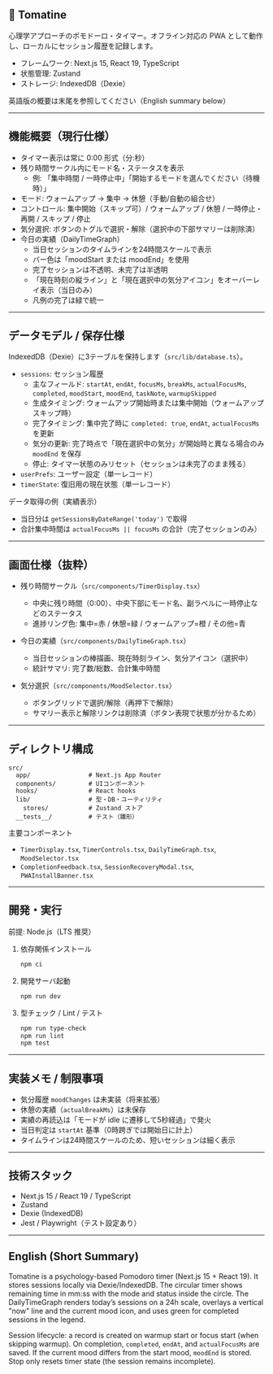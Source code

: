 ## 🍅 Tomatine

心理学アプローチのポモドーロ・タイマー。オフライン対応の PWA として動作し、ローカルにセッション履歴を記録します。

- フレームワーク: Next.js 15, React 19, TypeScript
- 状態管理: Zustand
- ストレージ: IndexedDB（Dexie）

英語版の概要は末尾を参照してください（English summary below）

---

## 機能概要（現行仕様）

- タイマー表示は常に 0:00 形式（分:秒）
- 残り時間サークル内にモード名・ステータスを表示
  - 例: 「集中時間 / 一時停止中」「開始するモードを選んでください（待機時）」
- モード: ウォームアップ → 集中 → 休憩（手動/自動の組合せ）
- コントロール: 集中開始（スキップ可）/ ウォームアップ / 休憩 / 一時停止・再開 / スキップ / 停止
- 気分選択: ボタンのトグルで選択・解除（選択中の下部サマリーは削除済）
- 今日の実績（DailyTimeGraph）
  - 当日セッションのタイムラインを24時間スケールで表示
  - バー色は「moodStart または moodEnd」を使用
  - 完了セッションは不透明、未完了は半透明
  - 「現在時刻の縦ライン」と「現在選択中の気分アイコン」をオーバーレイ表示（当日のみ）
  - 凡例の完了は緑で統一

---

## データモデル / 保存仕様

IndexedDB（Dexie）に3テーブルを保持します（`src/lib/database.ts`）。

- `sessions`: セッション履歴
  - 主なフィールド: `startAt`, `endAt`, `focusMs`, `breakMs`, `actualFocusMs`, `completed`, `moodStart`, `moodEnd`, `taskNote`, `warmupSkipped`
  - 生成タイミング: ウォームアップ開始時または集中開始（ウォームアップスキップ時）
  - 完了タイミング: 集中完了時に `completed: true`, `endAt`, `actualFocusMs` を更新
  - 気分の更新: 完了時点で「現在選択中の気分」が開始時と異なる場合のみ `moodEnd` を保存
  - 停止: タイマー状態のみリセット（セッションは未完了のまま残る）
- `userPrefs`: ユーザー設定（単一レコード）
- `timerState`: 復旧用の現在状態（単一レコード）

データ取得の例（実績表示）

- 当日分は `getSessionsByDateRange('today')` で取得
- 合計集中時間は `actualFocusMs || focusMs` の合計（完了セッションのみ）

---

## 画面仕様（抜粋）

- 残り時間サークル（`src/components/TimerDisplay.tsx`）
  - 中央に残り時間（0:00）、中央下部にモード名、副ラベルに一時停止などのステータス
  - 進捗リング色: 集中=赤 / 休憩=緑 / ウォームアップ=橙 / その他=青

- 今日の実績（`src/components/DailyTimeGraph.tsx`）
  - 当日セッションの棒描画、現在時刻ライン、気分アイコン（選択中）
  - 統計サマリ: 完了数/総数、合計集中時間

- 気分選択（`src/components/MoodSelector.tsx`）
  - ボタングリッドで選択/解除（再押下で解除）
  - サマリー表示と解除リンクは削除済（ボタン表現で状態が分かるため）

---

## ディレクトリ構成

```
src/
  app/                # Next.js App Router
  components/         # UIコンポーネント
  hooks/              # React hooks
  lib/                # 型・DB・ユーティリティ
    stores/           # Zustand ストア
  __tests__/          # テスト（雛形）
```

主要コンポーネント

- `TimerDisplay.tsx`, `TimerControls.tsx`, `DailyTimeGraph.tsx`, `MoodSelector.tsx`
- `CompletionFeedback.tsx`, `SessionRecoveryModal.tsx`, `PWAInstallBanner.tsx`

---

## 開発・実行

前提: Node.js（LTS 推奨）

1. 依存関係インストール
   ```bash
   npm ci
   ```
2. 開発サーバ起動
   ```bash
   npm run dev
   ```
3. 型チェック / Lint / テスト
   ```bash
   npm run type-check
   npm run lint
   npm test
   ```

---

## 実装メモ / 制限事項

- 気分履歴 `moodChanges` は未実装（将来拡張）
- 休憩の実績（`actualBreakMs`）は未保存
- 実績の再読込は「モードが idle に遷移して5秒経過」で発火
- 当日判定は `startAt` 基準（0時跨ぎでは開始日に計上）
- タイムラインは24時間スケールのため、短いセッションは細く表示

---

## 技術スタック

- Next.js 15 / React 19 / TypeScript
- Zustand
- Dexie (IndexedDB)
- Jest / Playwright（テスト設定あり）

---

## English (Short Summary)

Tomatine is a psychology-based Pomodoro timer (Next.js 15 + React 19). It stores sessions locally via Dexie/IndexedDB. The circular timer shows remaining time in mm:ss with the mode and status inside the circle. The DailyTimeGraph renders today’s sessions on a 24h scale, overlays a vertical "now" line and the current mood icon, and uses green for completed sessions in the legend.

Session lifecycle: a record is created on warmup start or focus start (when skipping warmup). On completion, `completed`, `endAt`, and `actualFocusMs` are saved. If the current mood differs from the start mood, `moodEnd` is stored. Stop only resets timer state (the session remains incomplete).
